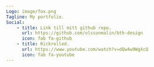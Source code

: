 ```yaml
---
Logo: image/fox.png
Tagline: My portfolio.
Social:
    - title: Link till mitt github repo.
      url: https://github.com/olssonmalin/bth-design
      icon: fab fa-github
    - title: Rickrolled.
      url: https://www.youtube.com/watch?v=dQw4w9WgXcQ
      icon: fab fa-youtube
---
```

